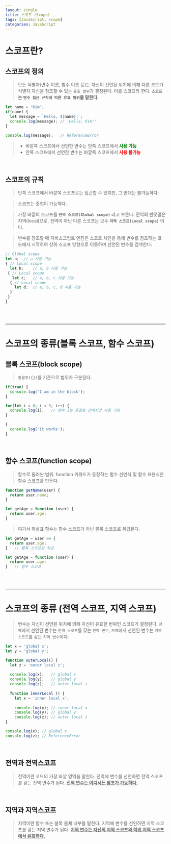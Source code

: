```yaml
---
layout: single
title: 스코프 (Scope)
tags: [JavaScript, scope]
categories: JavaScript
---
```


# 스코프란?

## 스코프의 정의
>모든 식별자(변수 이름, 함수 이름 등)는 자신이 선언된 위치에 의해 다른 코드가 식별자 자신을 참조할 수 있는 `유효 범위`가 결정된다. 이를 스코프라 한다.
>**`스코프`는 `변수 접근 규칙에 따른 유효 범위`를 말한다.**

```javascript
let name = 'Kim';
if(name) {
  let message = `Hello, ${name}!`;
  console.log(message);	// 'Hello, Kim!'
}

console.log(message);	// ReferenceError
```

> - 바깥쪽 스코프에서 선언한 변수는 안쪽 스코프에서 **<span style='color:green'>사용 가능</span>**
> - 안쪽 스코프에서 선언한 변수는 바깥쪽 스코프에서 **<span style = 'color:red'>사용 불가능</span>**

<br/>

## 스코프의 규칙
>안쪽 스코프에서 바깥쪽 스코프로는 접근할 수 있지만, 그 반대는 불가능하다.

>스코프는 중첩이 가능하다.

>가장 바깥의 스코프를 **`전역 스코프(Global scope)`** 라고 부른다. 전역의 반댓말은 지역(local)으로, 전역이 아닌 다른 스코프는 모두 **`지역 스코프(Local scope)`** 이다.

>변수를 참조할 때 자바스크립트 엔진은 스코프 체인을 통해 변수를 참조하는 코드에서 시작하여 상위 스코프 방향으로 이동하며 선언된 변수를 검색한다.

```javascript
// Global scope
let a;	// a 사용 가능
{ // Local scope
  let b;	// a, b 사용 가능
 { // Local scope
   let c;	// a, b, c 사용 가능
  { // Local scope
    let d;	// a, b, c, d 사용 가능
  }
 }
}
```

<br/><br/><hr/>

# 스코프의 종류(블록 스코프, 함수 스코프)
## 블록 스코프(block scope)
>`중괄호({})`를 기준으로 범위가 구분된다.

```javascript
if(true) {
  console.log('I am in the block');
}

for(let i = 0; i < 5; i++) {
  console.log(i); 	// 변수 i는 중괄호 안에서만 사용 가능
}

{
  console.log('it works');
}
```

<br/>

## 함수 스코프(function scope)
> 함수로 둘러싼 범위.
> function 키워드가 등장하는 함수 선언식 및 함수 표현식은 함수 스코프를 만든다.

```javascript
function getName(user) {
  return user.name;
}

let getAge = function (user) {
  return user.age;
}
```

>여기서 화살표 함수는 함수 스코프가 아닌 블록 스코프로 취급된다.

```javascript
let getAge = user => {
  return user.age;
}	// 블록 스코프로 취급

let getAge = function (user) {
  return user.age;
}	// 함수 스코프
```

<br/><br/><hr/>

# 스코프의 종류 (전역 스코프, 지역 스코프)
>변수는 자신이 선언된 위치에 의해 자신이 유효한 번위인 스코프가 결정된다.
>`전역`에서 선언된 변수는 `전역 스코프`를 갖는 `전역 변수`, `지역`에서 선언된 변수는 `지역 스코프`를 갖는 `지역 변수`이다.

```javascript
let x = 'global x';
let y = 'global y';

function outerLocal() {
  let z = 'outer local z';
  
  console.log(x);	// global x
  console.log(y);	// global y
  console.log(z);	// outer local z
  
  function innerLocal () {
    let x = 'inner local x';
    
    console.log(x);	// inner local x
    console.log(y);	// global y
    console.log(z);	// outer local z
}

console.log(x); // global x
console.log(z); // ReferenceError
```

<br/>

## 전역과 전역스코프
>전역이란 코드의 가장 바깥 영역을 말한다. 전역에 변수를 선언하면 전역 스코프를 갖는 전역 변수가 된다.
>**<span style='text-decoration:underline'>전역 변수는 어디서든 참조가 가능하다.</span>**

<br/>

## 지역과 지역스코프
>지역이란 함수 또는 블록 몸체 내부를 말한다. 지역에 변수를 선언하면 지역 스코프를 갖는 지역 변수가 된다.
>**<span style='text-decoration:underline'>지역 변수는 자신의 지역 스코프와 하위 지역 스코프에서 유효하다.</span>**